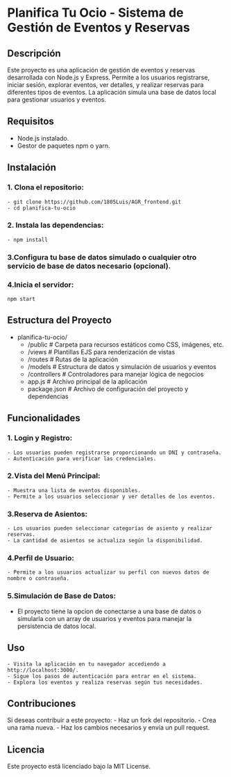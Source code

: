 # Planifica Tu Ocio - Sistema de Gestión de Eventos y Reservas
## Descripción
Este proyecto es una aplicación de gestión de eventos y reservas desarrollada con Node.js y Express. Permite a los usuarios registrarse, iniciar sesión, explorar eventos, ver detalles, y realizar reservas para diferentes tipos de eventos. La aplicación simula una base de datos local para gestionar usuarios y eventos.

## Requisitos
- Node.js instalado.
- Gestor de paquetes npm o yarn.
## Instalación

### 1. Clona el repositorio:
    - git clone https://github.com/1805Luis/AGR_frontend.git
    - cd planifica-tu-ocio  
### 2. Instala las dependencias:
    - npm install  
### 3.Configura tu base de datos simulado o cualquier otro servicio de base de datos necesario (opcional).
### 4.Inicia el servidor:
    npm start  

## Estructura del Proyecto

- planifica-tu-ocio/  
    - /public                # Carpeta para recursos estáticos como CSS, imágenes, etc.  
    - /views                 # Plantillas EJS para renderización de vistas  
    - /routes                # Rutas de la aplicación  
    - /models                # Estructura de datos y simulación de usuarios y eventos  
    - /controllers           # Controladores para manejar lógica de negocios  
    - app.js                 # Archivo principal de la aplicación  
    - package.json           # Archivo de configuración del proyecto y dependencias  

## Funcionalidades
### 1. Login y Registro:
    - Los usuarios pueden registrarse proporcionando un DNI y contraseña.
    - Autenticación para verificar las credenciales.

### 2.Vista del Menú Principal:
    - Muestra una lista de eventos disponibles.
    - Permite a los usuarios seleccionar y ver detalles de los eventos.

### 3.Reserva de Asientos:
    - Los usuarios pueden seleccionar categorías de asiento y realizar reservas.
    - La cantidad de asientos se actualiza según la disponibilidad.

### 4.Perfil de Usuario:

    - Permite a los usuarios actualizar su perfil con nuevos datos de nombre o contraseña.
### 5.Simulación de Base de Datos:
- El proyecto tiene la opcion de conectarse a una base de datos o simularla con un array de usuarios y eventos para manejar la persistencia de datos local.

## Uso
    - Visita la aplicación en tu navegador accediendo a http://localhost:3000/.
    - Sigue los pasos de autenticación para entrar en el sistema.
    - Explora los eventos y realiza reservas según tus necesidades.
## Contribuciones
Si deseas contribuir a este proyecto:
    - Haz un fork del repositorio.
    - Crea una rama nueva.
    - Haz los cambios necesarios y envía un pull request.
## Licencia
Este proyecto está licenciado bajo la MIT License.
